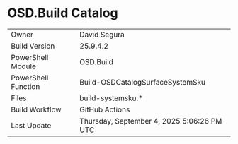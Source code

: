 ﻿# OSD.Build Catalog

| | |
|-|-|
| Owner | David Segura |
| Build Version | 25.9.4.2 |
| PowerShell Module | OSD.Build |
| PowerShell Function | Build-OSDCatalogSurfaceSystemSku |
| Files | build-systemsku.* |
| Build Workflow | GitHub Actions |
| Last Update | Thursday, September 4, 2025 5:06:26 PM UTC |
